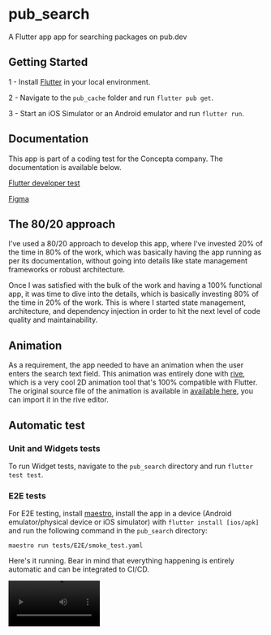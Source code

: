 # pub_search

A Flutter app app for searching packages on pub.dev

## Getting Started

1 - Install [Flutter](https://docs.flutter.dev/get-started/install) in your local environment.

2 - Navigate to the `pub_cache` folder and run `flutter pub get`.

3 - Start an iOS Simulator or an Android emulator and run `flutter run`.


## Documentation

This app is part of a coding test for the Concepta company. The documentation is available below.

[Flutter developer test](https://concepta.notion.site/concepta/Flutter-Developer-Test-f8f6dd7f92fe422c819a1ae0393237a4#3c1ab656d6a945b7bd0b22294d2723f6)

[Figma](https://www.figma.com/file/25VUUkIB52nRwtkq8iFuGS/Flutter-Reference?node-id=1%3A22&t=RATKro3zSybWKtKI-0)

## The 80/20 approach

I've used a 80/20 approach to develop this app, where I've invested 20% of the time in 80% of the work, which was basically having the app running as per its documentation, without going into details like state management frameworks or robust architecture.

Once I was satisfied with the bulk of the work and having a 100% functional app, it was time to dive into the details, which is basically investing 80% of the time in 20% of the work. This is where I started state management, architecture, and dependency injection in order to hit the next level of code quality and maintainability.

## Animation

As a requirement, the app needed to have an animation when the user enters the search text field. This animation was entirely done with [rive](rive.app), which is a very cool 2D animation tool that's 100% compatible with Flutter. The original source file of the animation is available in [available here](https://github.com/edgarfroes/pub_dev_search/blob/main/assets/search_to_cursor_animation.rev), you can import it in the rive editor.

## Automatic test

### Unit and Widgets tests

To run Widget tests, navigate to the `pub_search` directory and run `flutter test test`.

### E2E tests

For E2E testing, install [maestro](https://maestro.mobile.dev/), install the app in a device (Android emulator/physical device or iOS simulator) with `flutter install [ios/apk]` and run the following command in the `pub_search` directory:

```
maestro run tests/E2E/smoke_test.yaml
```

Here's it running. Bear in mind that everything happening is entirely automatic and can be integrated to CI/CD.

<video src='https://user-images.githubusercontent.com/4291391/223315589-0c3d9dca-9b37-443d-b759-38be85f82e34.mov' width=180/>
